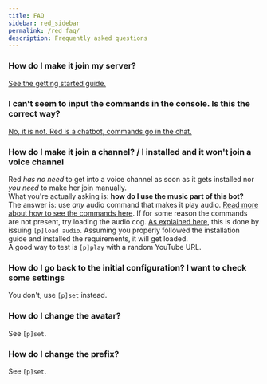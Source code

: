 ```yaml
---
title: FAQ
sidebar: red_sidebar
permalink: /red_faq/
description: Frequently asked questions
---
```


### How do I make it join my server?

[See the getting started guide.](/Red-Docs/red_getting_started/)

### I can't seem to input the commands in the console. Is this the correct way?

[No, it is not. Red is a chatbot, commands go in the chat.](/Red-Docs/red_getting_started)

### How do I make it join a channel? / I installed and it won't join a voice channel

Red *has no need* to get into a voice channel as soon as it gets installed nor *you need* to make her join manually.  
What you're actually asking is: **how do I use the music part of this bot?**  
The answer is: use *any* audio command that makes it play audio. [Read more about how to see the commands here](https://twentysix26.github.io/Red-Docs/red_getting_started/#the-commands). If for some reason the commands are not present, try loading the audio cog. [As explained here](https://twentysix26.github.io/Red-Docs/red_getting_started/#cogs), this is done by issuing `[p]load audio`. Assuming you properly followed the installation guide and installed the requirements, it will get loaded.  
A good way to test is `[p]play` with a random YouTube URL.

### How do I go back to the initial configuration? I want to check some settings

You don't, use `[p]set` instead.

### How do I change the avatar?

See `[p]set`.

### How do I change the prefix?

See `[p]set`.
